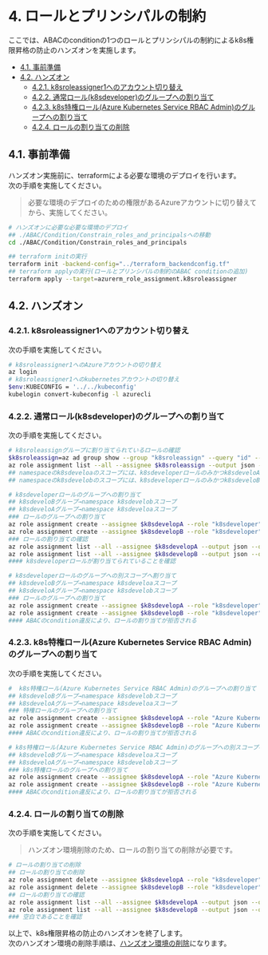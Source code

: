 # 4. ロールとプリンシパルの制約
ここでは、ABACのconditionの1つのロールとプリンシパルの制約によるk8s権限昇格の防止のハンズオンを実施します。
  - [4.1. 事前準備](#41-事前準備)
  - [4.2. ハンズオン](#42-ハンズオン)
    - [4.2.1. k8sroleassigner1へのアカウント切り替え](#421-k8sroleassigner1へのアカウント切り替え)
    - [4.2.2. 通常ロール(k8sdeveloper)のグループへの割り当て](#422-通常ロールk8sdeveloperのグループへの割り当て)
    - [4.2.3. k8s特権ロール(Azure Kubernetes Service RBAC Admin)のグループへの割り当て](#423-k8s特権ロールazure-kubernetes-service-rbac-adminのグループへの割り当て)
    - [4.2.4. ロールの割り当ての削除](#424-ロールの割り当ての削除)

## 4.1. 事前準備
ハンズオン実施前に、terraformによる必要な環境のデプロイを行います。<br>
次の手順を実施してください。
> 必要な環境のデプロイのための権限があるAzureアカウントに切り替えてから、実施してください。
```bash
# ハンズオンに必要な必要な環境のデプロイ
## ./ABAC/Condition/Constrain_roles_and_principalsへの移動
cd ./ABAC/Condition/Constrain_roles_and_principals

## terraform initの実行
terraform init -backend-config="../terraform_backendconfig.tf"
## terraform applyの実行(ロールとプリンシパルの制約のABAC conditionの追加)
terraform apply --target=azurerm_role_assignment.k8sroleassigner
```

## 4.2. ハンズオン
### 4.2.1. k8sroleassigner1へのアカウント切り替え
次の手順を実施してください。
```bash
# k8sroleassigner1へのAzureアカウントの切り替え
az login
# k8sroleassigner1へのkubernetesアカウントの切り替え
$env:KUBECONFIG = '../../kubeconfig'
kubelogin convert-kubeconfig -l azurecli
```
### 4.2.2. 通常ロール(k8sdeveloper)のグループへの割り当て
次の手順を実施してください。
```bash
# k8sroleassignグループに割り当てられているロールの確認
$k8sroleassign=az ad group show --group "k8sroleassign" --query "id" --output tsv
az role assignment list --all --assignee $k8sroleassign --output json --query '[?contains(roleDefinitionName,`k8sroleassigner`)].{principalName:principalName, roleDefinitionName:roleDefinitionName, scope:scope, condition:condition}'
## namespaceのk8sdeveloaのスコープには、k8sdeveloperロールのみかつk8sdeveloAグループへのみ割り当てられるconditionが付与されている
## namespaceのk8sdevelobのスコープには、k8sdeveloperロールのみかつk8sdeveloBグループへのみ割り当てられるconditionが付与されている

# k8sdeveloperロールのグループへの割り当て
## k8sdeveloBグループ→namespace k8sdevelobスコープ
## k8sdeveloAグループ→namespace k8sdeveloaスコープ
### ロールのグループへの割り当て
az role assignment create --assignee $k8sdevelopA --role "k8sdeveloper" --scope "${aksclusterid}/namespaces/${k8sdevelopAns}"
az role assignment create --assignee $k8sdevelopB --role "k8sdeveloper" --scope "${aksclusterid}/namespaces/${k8sdevelopBns}"
### ロールの割り当ての確認
az role assignment list --all --assignee $k8sdevelopA --output json --query '[].{principalName:principalName, roleDefinitionName:roleDefinitionName, scope:scope}'
az role assignment list --all --assignee $k8sdevelopB --output json --query '[].{principalName:principalName, roleDefinitionName:roleDefinitionName, scope:scope}'
#### k8sdeveloperロールが割り当てられていることを確認

# k8sdeveloperロールのグループへの別スコープへ割り当て
## k8sdeveloBグループ→namespace k8sdeveloaスコープ
## k8sdeveloAグループ→namespace k8sdevelobスコープ
### ロールのグループへの割り当て
az role assignment create --assignee $k8sdevelopA --role "k8sdeveloper" --scope "${aksclusterid}/namespaces/${k8sdevelopBns}"
az role assignment create --assignee $k8sdevelopB --role "k8sdeveloper" --scope "${aksclusterid}/namespaces/${k8sdevelopAns}"
#### ABACのcondition違反により、ロールの割り当てが拒否される
```
### 4.2.3. k8s特権ロール(Azure Kubernetes Service RBAC Admin)のグループへの割り当て
次の手順を実施してください。
```bash
#  k8s特権ロール(Azure Kubernetes Service RBAC Admin)のグループへの割り当て
## k8sdeveloBグループ→namespace k8sdevelobスコープ
## k8sdeveloAグループ→namespace k8sdeveloaスコープ
### 特権ロールのグループへの割り当て
az role assignment create --assignee $k8sdevelopA --role "Azure Kubernetes Service RBAC Admin" --scope "${aksclusterid}/namespaces/${k8sdevelopAns}"
az role assignment create --assignee $k8sdevelopB --role "Azure Kubernetes Service RBAC Admin" --scope "${aksclusterid}/namespaces/${k8sdevelopBns}"
#### ABACのcondition違反により、ロールの割り当てが拒否される

# k8s特権ロール(Azure Kubernetes Service RBAC Admin)のグループへの別スコープへ割り当て
## k8sdeveloBグループ→namespace k8sdeveloaスコープ
## k8sdeveloAグループ→namespace k8sdevelobスコープ
### k8s特権ロールのグループへの割り当て
az role assignment create --assignee $k8sdevelopA --role "Azure Kubernetes Service RBAC Admin" --scope "${aksclusterid}/namespaces/${k8sdevelopBns}"
az role assignment create --assignee $k8sdevelopB --role "Azure Kubernetes Service RBAC Admin" --scope "${aksclusterid}/namespaces/${k8sdevelopAns}"
#### ABACのcondition違反により、ロールの割り当てが拒否される
```

### 4.2.4. ロールの割り当ての削除
次の手順を実施してください。
> ハンズオン環境削除のため、ロールの割り当ての削除が必要です。
```bash
# ロールの割り当ての削除
## ロールの割り当ての削除
az role assignment delete --assignee $k8sdevelopA --role "k8sdeveloper" --scope "${aksclusterid}/namespaces/${k8sdevelopAns}"
az role assignment delete --assignee $k8sdevelopB --role "k8sdeveloper" --scope "${aksclusterid}/namespaces/${k8sdevelopBns}"
## ロールの割り当ての確認
az role assignment list --all --assignee $k8sdevelopA --output json --query '[].{principalName:principalName, roleDefinitionName:roleDefinitionName, scope:scope}'
az role assignment list --all --assignee $k8sdevelopB --output json --query '[].{principalName:principalName, roleDefinitionName:roleDefinitionName, scope:scope}'
### 空白であることを確認
```

以上で、k8s権限昇格の防止のハンズオンを終了します。<br>
次のハンズオン環境の削除手順は、[ハンズオン環境の削除](./ハンズオン環境の削除手順.md)になります。
